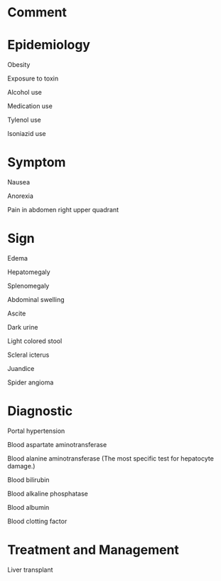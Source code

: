 # Comment

# Epidemiology

Obesity

Exposure to toxin

Alcohol use

Medication use

Tylenol use

Isoniazid use

# Symptom

Nausea

Anorexia

Pain in abdomen right upper quadrant

# Sign

Edema

Hepatomegaly

Splenomegaly

Abdominal swelling

Ascite

Dark urine

Light colored stool

Scleral icterus

Juandice

Spider angioma

# Diagnostic

Portal hypertension

Blood aspartate aminotransferase

Blood alanine aminotransferase
(The most specific test for hepatocyte damage.)

Blood bilirubin

Blood alkaline phosphatase

Blood albumin

Blood clotting factor

# Treatment and Management

Liver transplant

